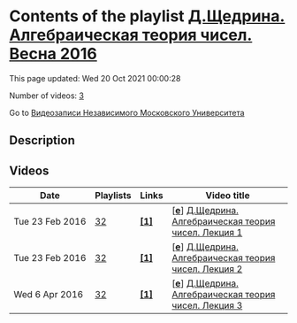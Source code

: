 # Contents of the playlist [Д.Щедрина. Алгебраическая теория чисел. Весна 2016](https://www.youtube.com/playlist?list=PLp9ABVh6_x4Grfb3QbiWBeNO2f916jDbr)

This page updated: Wed 20 Oct 2021 00:00:28

Number of videos: [3](#videos)

Go to [Видеозаписи Независимого Московского Университета](../README.md)

## Description



## Videos

|Date|Playlists|Links|Video title|
|---|---|---|---|
| Tue&nbsp;23&nbsp;Feb&nbsp;2016 | [32](../playlists/32 "Д.Щедрина. Алгебраическая теория чисел. Весна 2016") | [**[1]**](http://ium.mccme.ru/s16/s16-schedrina.html) | [[**e**](https://studio.youtube.com/video/pplOmpxxii0/edit "Edit")] [Д.Щедрина. Алгебраическая теория чисел. Лекция 1](https://www.youtube.com/watch?v=pplOmpxxii0&list=PLp9ABVh6_x4Grfb3QbiWBeNO2f916jDbr "Спецкурс НМУ.&#013;15 февраля 2016 г. 19:20, НМУ 304 (Москва, Большой Власьевский пер., 11)&#013;http://ium.mccme.ru/s16/s16-schedrina.html") |
| Tue&nbsp;23&nbsp;Feb&nbsp;2016 | [32](../playlists/32 "Д.Щедрина. Алгебраическая теория чисел. Весна 2016") | [**[1]**](http://ium.mccme.ru/s16/s16-schedrina.html) | [[**e**](https://studio.youtube.com/video/1D6qluvW2XA/edit "Edit")] [Д.Щедрина. Алгебраическая теория чисел. Лекция 2](https://www.youtube.com/watch?v=1D6qluvW2XA&list=PLp9ABVh6_x4Grfb3QbiWBeNO2f916jDbr "Спецкурс НМУ.&#013;22 февраля 2016 г. 19:20, НМУ 304 (Москва, Большой Власьевский пер., 11)&#013;http://ium.mccme.ru/s16/s16-schedrina.html") |
| Wed&nbsp;6&nbsp;Apr&nbsp;2016 | [32](../playlists/32 "Д.Щедрина. Алгебраическая теория чисел. Весна 2016") | [**[1]**](http://ium.mccme.ru/s16/s16-schedrina.html) | [[**e**](https://studio.youtube.com/video/i5Kl8TjmbN8/edit "Edit")] [Д.Щедрина. Алгебраическая теория чисел. Лекция 3](https://www.youtube.com/watch?v=i5Kl8TjmbN8&list=PLp9ABVh6_x4Grfb3QbiWBeNO2f916jDbr "Спецкурс НМУ.&#013;14 марта 2016 г. 19:20, НМУ 304 (Москва, Большой Власьевский пер., 11)&#013;http://ium.mccme.ru/s16/s16-schedrina.html") |
